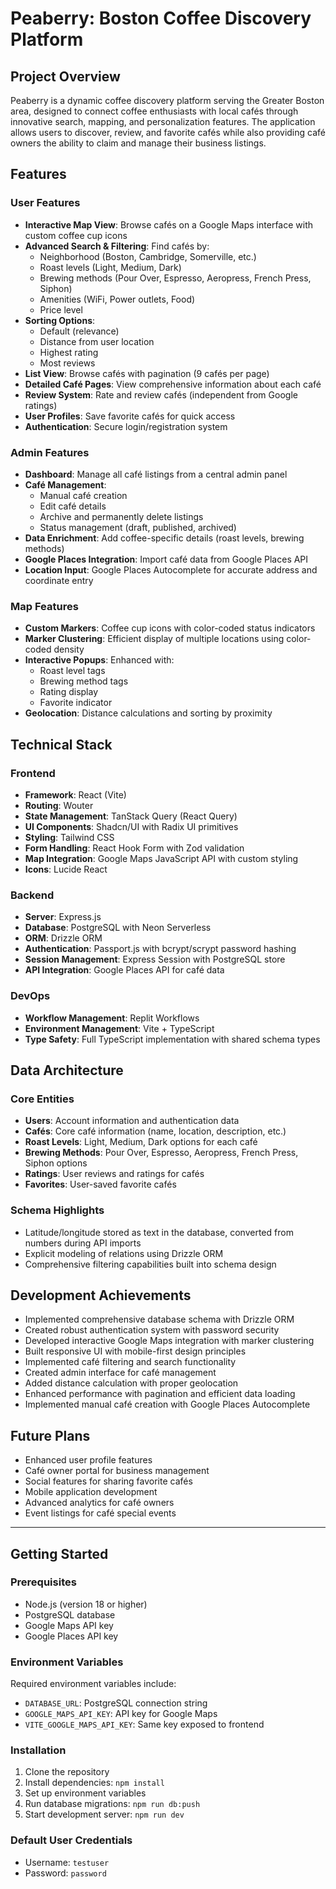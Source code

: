 # Peaberry: Boston Coffee Discovery Platform

## Project Overview

Peaberry is a dynamic coffee discovery platform serving the Greater Boston area, designed to connect coffee enthusiasts with local cafés through innovative search, mapping, and personalization features. The application allows users to discover, review, and favorite cafés while also providing café owners the ability to claim and manage their business listings.

## Features

### User Features
- **Interactive Map View**: Browse cafés on a Google Maps interface with custom coffee cup icons
- **Advanced Search & Filtering**: Find cafés by:
  - Neighborhood (Boston, Cambridge, Somerville, etc.)
  - Roast levels (Light, Medium, Dark)
  - Brewing methods (Pour Over, Espresso, Aeropress, French Press, Siphon)
  - Amenities (WiFi, Power outlets, Food)
  - Price level
- **Sorting Options**: 
  - Default (relevance)
  - Distance from user location
  - Highest rating
  - Most reviews
- **List View**: Browse cafés with pagination (9 cafés per page)
- **Detailed Café Pages**: View comprehensive information about each café
- **Review System**: Rate and review cafés (independent from Google ratings)
- **User Profiles**: Save favorite cafés for quick access
- **Authentication**: Secure login/registration system

### Admin Features
- **Dashboard**: Manage all café listings from a central admin panel
- **Café Management**:
  - Manual café creation
  - Edit café details
  - Archive and permanently delete listings
  - Status management (draft, published, archived)
- **Data Enrichment**: Add coffee-specific details (roast levels, brewing methods)
- **Google Places Integration**: Import café data from Google Places API
- **Location Input**: Google Places Autocomplete for accurate address and coordinate entry

### Map Features
- **Custom Markers**: Coffee cup icons with color-coded status indicators
- **Marker Clustering**: Efficient display of multiple locations using color-coded density
- **Interactive Popups**: Enhanced with:
  - Roast level tags
  - Brewing method tags
  - Rating display
  - Favorite indicator
- **Geolocation**: Distance calculations and sorting by proximity

## Technical Stack

### Frontend
- **Framework**: React (Vite)
- **Routing**: Wouter
- **State Management**: TanStack Query (React Query)
- **UI Components**: Shadcn/UI with Radix UI primitives
- **Styling**: Tailwind CSS
- **Form Handling**: React Hook Form with Zod validation
- **Map Integration**: Google Maps JavaScript API with custom styling
- **Icons**: Lucide React

### Backend
- **Server**: Express.js
- **Database**: PostgreSQL with Neon Serverless
- **ORM**: Drizzle ORM
- **Authentication**: Passport.js with bcrypt/scrypt password hashing
- **Session Management**: Express Session with PostgreSQL store
- **API Integration**: Google Places API for café data

### DevOps
- **Workflow Management**: Replit Workflows
- **Environment Management**: Vite + TypeScript
- **Type Safety**: Full TypeScript implementation with shared schema types

## Data Architecture

### Core Entities
- **Users**: Account information and authentication data
- **Cafés**: Core café information (name, location, description, etc.)
- **Roast Levels**: Light, Medium, Dark options for each café
- **Brewing Methods**: Pour Over, Espresso, Aeropress, French Press, Siphon options
- **Ratings**: User reviews and ratings for cafés
- **Favorites**: User-saved favorite cafés

### Schema Highlights
- Latitude/longitude stored as text in the database, converted from numbers during API imports
- Explicit modeling of relations using Drizzle ORM
- Comprehensive filtering capabilities built into schema design

## Development Achievements

- Implemented comprehensive database schema with Drizzle ORM
- Created robust authentication system with password security
- Developed interactive Google Maps integration with marker clustering
- Built responsive UI with mobile-first design principles
- Implemented café filtering and search functionality
- Created admin interface for café management
- Added distance calculation with proper geolocation
- Enhanced performance with pagination and efficient data loading
- Implemented manual café creation with Google Places Autocomplete

## Future Plans

- Enhanced user profile features
- Café owner portal for business management
- Social features for sharing favorite cafés
- Mobile application development
- Advanced analytics for café owners
- Event listings for café special events

---

## Getting Started

### Prerequisites
- Node.js (version 18 or higher)
- PostgreSQL database
- Google Maps API key
- Google Places API key

### Environment Variables
Required environment variables include:
- `DATABASE_URL`: PostgreSQL connection string
- `GOOGLE_MAPS_API_KEY`: API key for Google Maps
- `VITE_GOOGLE_MAPS_API_KEY`: Same key exposed to frontend

### Installation
1. Clone the repository
2. Install dependencies: `npm install`
3. Set up environment variables
4. Run database migrations: `npm run db:push`
5. Start development server: `npm run dev`

### Default User Credentials
- Username: `testuser`
- Password: `password`